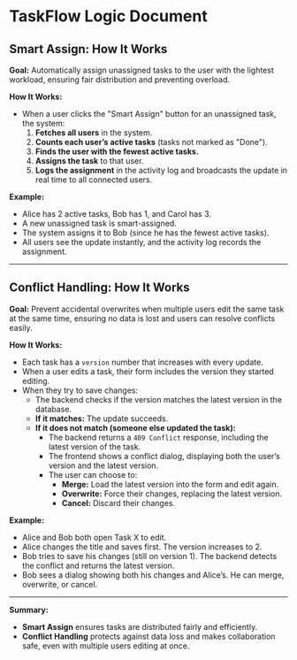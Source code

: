 # TaskFlow Logic Document

## Smart Assign: How It Works

**Goal:** Automatically assign unassigned tasks to the user with the lightest workload, ensuring fair distribution and preventing overload.

**How It Works:**
- When a user clicks the "Smart Assign" button for an unassigned task, the system:
  1. **Fetches all users** in the system.
  2. **Counts each user’s active tasks** (tasks not marked as "Done").
  3. **Finds the user with the fewest active tasks.**
  4. **Assigns the task** to that user.
  5. **Logs the assignment** in the activity log and broadcasts the update in real time to all connected users.

**Example:**
- Alice has 2 active tasks, Bob has 1, and Carol has 3.
- A new unassigned task is smart-assigned.
- The system assigns it to Bob (since he has the fewest active tasks).
- All users see the update instantly, and the activity log records the assignment.

---

## Conflict Handling: How It Works

**Goal:** Prevent accidental overwrites when multiple users edit the same task at the same time, ensuring no data is lost and users can resolve conflicts easily.

**How It Works:**
- Each task has a `version` number that increases with every update.
- When a user edits a task, their form includes the version they started editing.
- When they try to save changes:
  - The backend checks if the version matches the latest version in the database.
  - **If it matches:** The update succeeds.
  - **If it does not match (someone else updated the task):**
    - The backend returns a `409 Conflict` response, including the latest version of the task.
    - The frontend shows a conflict dialog, displaying both the user’s version and the latest version.
    - The user can choose to:
      - **Merge:** Load the latest version into the form and edit again.
      - **Overwrite:** Force their changes, replacing the latest version.
      - **Cancel:** Discard their changes.

**Example:**
- Alice and Bob both open Task X to edit.
- Alice changes the title and saves first. The version increases to 2.
- Bob tries to save his changes (still on version 1). The backend detects the conflict and returns the latest version.
- Bob sees a dialog showing both his changes and Alice’s. He can merge, overwrite, or cancel.

---

**Summary:**
- **Smart Assign** ensures tasks are distributed fairly and efficiently.
- **Conflict Handling** protects against data loss and makes collaboration safe, even with multiple users editing at once. 
